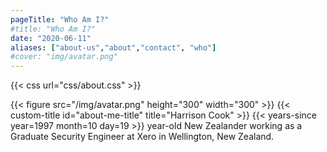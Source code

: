 ```yaml
---
pageTitle: "Who Am I?"
#title: "Who Am I?"
date: "2020-06-11"
aliases: ["about-us","about","contact", "who"]
#cover: "img/avatar.png"
---
```

{{< css url="css/about.css" >}}

{{< figure src="/img/avatar.png" height="300" width="300" >}}
{{< custom-title id="about-me-title" title="Harrison Cook" >}}
{{< years-since year=1997 month=10 day=19 >}} year-old New Zealander working as a Graduate Security Engineer at Xero in Wellington, New Zealand.
